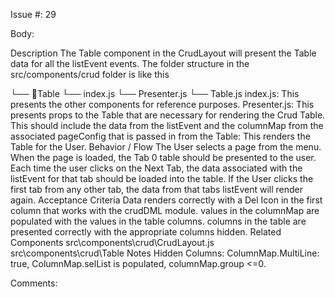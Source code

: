Issue #: 29

Body:

Description
The Table component in the CrudLayout will present the Table data for all the listEvent events. The folder structure in the src/components/crud folder is like this

└── 📁Table
    └── index.js
    └── Presenter.js
    └── Table.js
index.js: This presents the other components for reference purposes.
Presenter.js: This presents props to the Table that are necessary for rendering the Crud Table. This should include the data from the listEvent and the columnMap from the associated pageConfig that is passed in from the
Table: This renders the Table for the User.
Behavior / Flow
The User selects a page from the menu.
When the page is loaded, the Tab 0 table should be presented to the user.
Each time the user clicks on the Next Tab, the data associated with the listEvent for that tab should be loaded into the table.
If the User clicks the first tab from any other tab, the data from that tabs listEvent will render again.
Acceptance Criteria
 Data renders correctly with a Del Icon in the first column that works with the crudDML module.
 values in the columnMap are populated with the values in the table columns.
 columns in the table are presented correctly with the appropriate columns hidden.
Related Components
src\components\crud\CrudLayout.js
src\components\crud\Table
Notes
Hidden Columns: ColumnMap.MultiLine: true, ColumnMap.selList is populated, columnMap.group <=0.



Comments:
